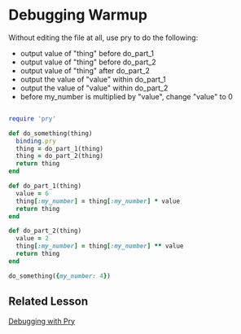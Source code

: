 # Debugging Warmup

Without editing the file at all, use pry to do the following:
- output value of "thing" before do_part_1
- output value of "thing" before do_part_2
- output value of "thing" after do_part_2
- output the value of "value" within do_part_1
- output the value of "value" within do_part_2
- before my_number is multiplied by "value", change "value" to 0

```ruby

require 'pry'

def do_something(thing)
  binding.pry
  thing = do_part_1(thing)
  thing = do_part_2(thing)
  return thing
end

def do_part_1(thing)
  value = 6
  thing[:my_number] = thing[:my_number] * value
  return thing
end

def do_part_2(thing)
  value = 2
  thing[:my_number] = thing[:my_number] ** value
  return thing
end

do_something({my_number: 4})
```

## Related Lesson
[Debugging with Pry](Description:https://github.com/Ada-Developers-Academy/textbook-curriculum/blob/master/02-intermediate-ruby/debugging.md)

